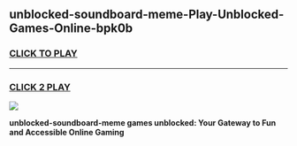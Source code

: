 
## unblocked-soundboard-meme-Play-Unblocked-Games-Online-bpk0b
<h3>
<a href="https://premium76.site?title=unblocked-soundboard-meme&ref=25A">CLICK TO PLAY</a></h3>
<hr>

<h3>
<a href="https://premium76.site?title=unblocked-soundboard-meme&ref=25A">CLICK 2 PLAY</a>
  
</h3>

<a href="https://premium76.site?title=unblocked-soundboard-meme&ref=25A"><img src="https://clearcache.store/games.png"></a>


**unblocked-soundboard-meme games unblocked: Your Gateway to Fun and Accessible Online Gaming**
